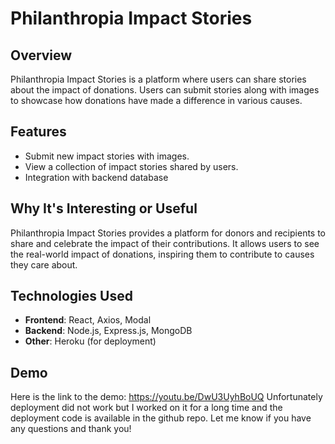 # Philanthropia Impact Stories

## Overview

Philanthropia Impact Stories is a platform where users can share stories about the impact of donations. Users can submit stories along with images to showcase how donations have made a difference in various causes.

## Features

- Submit new impact stories with images.
- View a collection of impact stories shared by users.
- Integration with backend database

## Why It's Interesting or Useful

Philanthropia Impact Stories provides a platform for donors and recipients to share and celebrate the impact of their contributions. It allows users to see the real-world impact of donations, inspiring them to contribute to causes they care about.

## Technologies Used

- **Frontend**: React, Axios, Modal
- **Backend**: Node.js, Express.js, MongoDB
- **Other**: Heroku (for deployment)

## Demo
Here is the link to the demo: https://youtu.be/DwU3UyhBoUQ Unfortunately deployment did not work but I worked on it for a long time and the deployment code is available in the github repo. Let me know if you have any questions and thank you!
